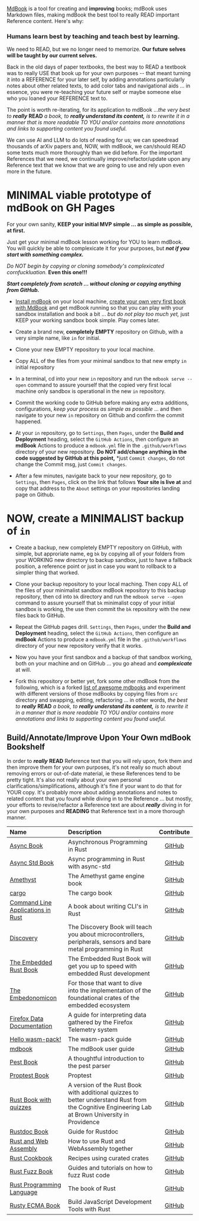 [MdBook](https://rust-lang-nursery.GitHub.io/mdBook/) is a tool for creating and **improving** books; mdBook uses Markdown files, making mdBook the best tool to really READ important Reference content. Here's why:
### Humans learn best by teaching and teach best by learning.

We need to READ, but we no longer need to memorize. **Our future selves will be taught by our current selves.**

Back in the old days of paper textbooks, the best way to READ a textbook was to really USE that book up for your own purposes -- that meant turning it into a REFERENCE for your later self, by adding annotations particularly notes about other related texts, to add color tabs and navigational aids ... in essence, you were re-teaching your future self or maybe someone else who you loaned your REFERENCE text to.  

The point is worth re-iterating, for its application to mdBook ...*the very best to* ***really*** **READ** *a book, to* ***really understand its content,*** *is to rewrite it in a manner that is more readable TO YOU and/or contains more annotations and links to supporting content you found useful.*  

We can use AI and LLM to do lots of reading for us; we can speedread thousands of arXiv papers and, NOW, with mdBook, we can/should READ some texts much more thoroughly than we did before. For the important References that we need, we continually improve/refactor/update upon any Reference text that we know that we are going to use and rely upon even more in the future.
# MINIMAL viable prototype of mdBook on GH Pages

For your own sanity, **KEEP your initial MVP simple ... as simple as possible, at first.** 

Just get your minimal mdBook lesson working for YOU to learn mdBook. You will quickly be able to complexicate it for your purposes, but ***not if you start with something complex.***

*Do NOT begin by copying or cloning somebody's complexicated cornfuckluation.* **Even this one!!!** 

***Start completely from scratch ... without cloning or copying anything from GitHub.***

- [Install mdBook](https://rust-lang.github.io/mdBook/guide/installation.html) on your local machine, [create your own very first book with MdBook](https://rust-lang.github.io/mdBook/guide/creating.html) and get mdBook running so that you can play with your sandbox installation and book a bit ... *but do not play too much yet,* just KEEP your working sandbox book simple. Play comes later.

- Create a brand new, **completely EMPTY** repository on Github, with a very simple name, like `in` for initial.

- Clone your new EMPTY repository to your local machine.

- Copy ALL of the files from your minimal sandbox to that new empty `in` initial repository

- In a terminal, cd into your new `in` repository and run the `mdbook serve --open` command to assure yourself that the copied very first local machine only sandbox is operational in the new `in` repository.

- Commit the working code to GitHub before making any extra additions, configurations, *keep your process as simple as possible* ... and then navigate to your new `in` repository on Github and confirm the commit happened.

- At your `in` repository, go to `Settings`, then `Pages`, under the **Build and Deployment** heading, select the `GitHub Actions`, then configure an **mdBook** Actions to produce a `mdbook.yml` file in the `.github/workflows` directory of your new repository.  **Do NOT add/change anything in the code suggested by GitHub at this point,** *just `Commit changes`, do not change the Commit msg, just `Commit changes`.

- After a few minutes, navigate back to your new repository, go to `Settings`, then `Pages`, click on the link that follows **Your site is live at** and copy that address to the `About` settings on your repositories landing page on Github.

# NOW, create a MINIMALIST backup of `in` 

- Create a backup, new completely EMPTY repository on GitHub, with simple, but approriate name, eg `bk` by copying all of your folders from your WORKING new directory to backup sandbox, just to have a fallback position, a reference point or just in case you want to rollback to a simpler thing that worked. 

- Clone your backup repository to your local maching. Then copy ALL of the files of your minimalist sandbox mdBook repository to this backup repository, then cd into `bk` directory and run the `mdbook serve --open` command to assure yourself that `bk` minimalist copy of your initial sandbox is working, the use then commit the `bk` repository with the new files back to GitHub.  

- Repeat the GitHub pages drill. `Settings`, then `Pages`, under the **Build and Deployment** heading, select the `GitHub Actions`, then configure an **mdBook** Actions to produce a `mdbook.yml` file in the `.github/workflows` directory of your new repository verify that it works. 

- Now you have your first sandbox and a backup of that sandbox working, both on your machine and on GitHub ... you go ahead and ***complexicate*** at will. 

- Fork this repository or better yet, fork some other mdBook from the following, which is a forked [list of awesome mdbooks](https://github.com/softprops/awesome-mdbook) and experiment with different versions of those mdBooks by copying files from `src` directory and swapping, editing, refactoring ... in other words, *the best to* ***really*** **READ** *a book, to* ***really understand its content,*** *is to rewrite it in a manner that is more readable TO YOU and/or contains more annotations and links to supporting content you found useful.* 

## Build/Annotate/Improve Upon Your Own mdBook Bookshelf

In order to ***really*** **READ** Reference text that you will rely upon, fork them and then improve them for your own purposes, it's not really so much about removing errors or out-of-date material, ie these References tend to be pretty tight.  It's also not really about your own personal clarifications/simplifications, although it's fine if your want to do that for YOUR copy. It's probably more about adding annotations and notes to related content that you found while diving in to the Reference ... but mostly, your efforts to revise/refactor a Reference text are about ***really*** diving in for your own purposes and **READING** that Reference text in a more thorough manner. 

| Name | Description | Contribute |
|:----|:-----------|:-------:|
| [Async Book](https://rust-lang.GitHub.io/async-book/index.html) | Asynchronous Programming in Rust | [GitHub](https://GitHub.com/rust-lang/async-book) |
| [Async Std Book](https://book.async.rs/) | Async programming in Rust with async-std | [GitHub](https://github.com/async-rs/async-std/tree/master/docs) |
| [Amethyst](https://www.amethyst.rs/book/latest/) | The Amethyst game engine book | [GitHub](https://GitHub.com/amethyst/amethyst) |
| [cargo](https://doc.rust-lang.org/cargo/) | The cargo book | [GitHub](https://GitHub.com/rust-lang/cargo/tree/master/src/doc/src) |
| [Command Line Applications in Rust](https://rust-lang-nursery.GitHub.io/cli-wg/) | A book about writing CLI's in Rust | [GitHub](https://GitHub.com/rust-lang-nursery/cli-wg/tree/master/src) |
| [Discovery](https://docs.rust-embedded.org/discovery/index.html) | The Discovery Book will teach you about microcontrollers, peripherals, sensors and bare metal programming in Rust | [GitHub](https://GitHub.com/rust-embedded/discovery) |
| [The Embedded Rust Book](https://docs.rust-embedded.org/book/index.html) | The Embedded Rust Book will get you up to speed with embedded Rust development | [GitHub](https://GitHub.com/rust-embedded/book) |
| [The Embedonomicon](https://docs.rust-embedded.org/embedonomicon/index.html) | For those that want to dive into the implementation of the foundational crates of the embedded ecosystem | [GitHub](https://GitHub.com/rust-embedded/embedonomicon) |
| [Firefox Data Documentation](https://github.com/mozilla/firefox-data-docs) | A guide for interpreting data gathered by the Firefox Telemetry system | [GitHub](https://github.com/mozilla/firefox-data-docs) |
| [Hello wasm-pack!](https://rustwasm.GitHub.io/wasm-pack/book/) | The wasm-pack guide | [GitHub](https://GitHub.com/rustwasm/wasm-pack/tree/master/docs/src) |
| [mdbook](https://rust-lang-nursery.GitHub.io/mdBook/)| The mdBook user guide | [GitHub](https://GitHub.com/rust-lang-nursery/mdBook)|
| [Pest Book](https://pest.rs/book/) | A thoughtful introduction to the pest parser | [GitHub](https://github.com/pest-parser/book) |
| [Proptest Book](https://altsysrq.github.io/proptest-book/intro.html) | Proptest | [GitHub](https://github.com/AltSysrq/proptest/tree/master/book) |
| [Rust Book with quizzes](https://rust-book.cs.brown.edu/) | A version of the Rust Book with additional quizzes to better understand Rust from the Cognitive Engineering Lab at Brown University in Providence | [GitHub](https://github.com/cognitive-engineering-lab/rust-book) |
| [Rustdoc Book](https://doc.rust-lang.org/stable/rustdoc/) | Guide for Rustdoc | [GitHub](https://github.com/rust-lang/rust/tree/master/src/doc/rustdoc) |
| [Rust and Web Assembly](https://rustwasm.GitHub.io/book/) | How to use Rust and WebAssembly together | [GitHub](https://GitHub.com/rustwasm/book/) |
| [Rust Cookbook](https://rust-lang-nursery.GitHub.io/rust-cookbook/) | Recipes using curated crates | [GitHub](https://GitHub.com/rust-lang-nursery/rust-cookbook)
| [Rust Fuzz Book](https://rust-fuzz.github.io/book/) | Guides and tutorials on how to fuzz Rust code | [GitHub](https://GitHub.com/rust-fuzz/book) |
| [Rust Programming Language](https://doc.rust-lang.org/book/2018-edition/foreword.html) | The book of Rust | [GitHub](https://GitHub.com/rust-lang/book) |
| [Rusty ECMA Book](https://rusty-ecma.github.io/rusty-ecma-book/) | Build JavaScript Development Tools with Rust | [GitHub](https://GitHub.com/freemasen/rusty-ecma-book/) |
